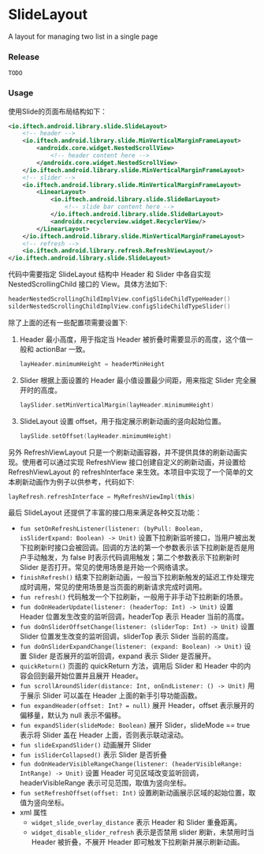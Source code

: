 # SlideLayout
A layout for managing two list in a single page

### Release
`TODO`

### Usage

使用Slide的页面布局结构如下：
```xml
<io.iftech.android.library.slide.SlideLayout>
    <!-- header -->
    <io.iftech.android.library.slide.MinVerticalMarginFrameLayout>
        <androidx.core.widget.NestedScrollView>
            <!-- header content here -->
        </androidx.core.widget.NestedScrollView>
    </io.iftech.android.library.slide.MinVerticalMarginFrameLayout>
    <!-- slider -->
    <io.iftech.android.library.slide.MinVerticalMarginFrameLayout>
        <LinearLayout>
            <io.iftech.android.library.slide.SlideBarLayout>
                <!-- slide bar content here -->
            </io.iftech.android.library.slide.SlideBarLayout>
            <androidx.recyclerview.widget.RecyclerView/>
        </LinearLayout>
    </io.iftech.android.library.slide.MinVerticalMarginFrameLayout>
    <!-- refresh -->
    <io.iftech.android.library.refresh.RefreshViewLayout/>
</io.iftech.android.library.slide.SlideLayout>
```
代码中需要指定 SlideLayout 结构中 Header 和 Slider 中各自实现 NestedScrollingChild 接口的 View。具体方法如下:

```kotlin
headerNestedScrollingChildImplView.configSlideChildTypeHeader()
silderNestedScrollingChildImplView.configSlideChildTypeSlider()
```
除了上面的还有一些配置项需要设置下:

1. Header 最小高度，用于指定当 Header 被折叠时需要显示的高度，这个值一般和 actionBar 一致。
    ```kotlin
    layHeader.minimumHeight = headerMinHeight
    ```
2. Slider 根据上面设置的 Header 最小值设置最少间距，用来指定 Slider 完全展开时的高度。
    ```kotlin
    laySlider.setMinVerticalMargin(layHeader.minimumHeight)
    ```
3. SlideLayout 设置 offset，用于指定展示刷新动画的竖向起始位置。
    ```kotlin
    laySlide.setOffset(layHeader.minimumHeight)
    ```
另外 RefreshViewLayout 只是一个刷新动画容器，并不提供具体的刷新动画实现。使用者可以通过实现 RefreshView 接口创建自定义的刷新动画，并设置给 RefreshViewLayout 的 refreshInterface 来生效。本项目中实现了一个简单的文本刷新动画作为例子以供参考，代码如下:
```kotlin
layRefresh.refreshInterface = MyRefreshViewImpl(this)
``` 
最后 SlideLayout 还提供了丰富的接口用来满足各种交互功能：

* `fun setOnRefreshListener(listener: (byPull: Boolean, isSliderExpand: Boolean) -> Unit)`
    设置下拉刷新监听接口，当用户被出发下拉刷新时接口会被回调。回调的方法的第一个参数表示该下拉刷新是否是用户手动触发，为 false 时表示代码调用触发；第二个参数表示下拉刷新时 Slider 是否打开。常见的使用场景是开始一个网络请求。
* `finishRefresh()`
    结束下拉刷新动画，一般当下拉刷新触发的延迟工作处理完成时调用，常见的使用场景是当页面的刷新请求完成时调用。
* `fun refresh()`
    代码触发一个下拉刷新，一般用于非手动下拉刷新的场景。
* `fun doOnHeaderUpdate(listener: (headerTop: Int) -> Unit)`
    设置 Header 位置发生改变的监听回调，headerTop 表示 Header 当前的高度。
* `fun doOnSliderOffsetChange(listener: (sliderTop: Int) -> Unit)`
    设置 Slider 位置发生改变的监听回调，sliderTop 表示 Slider 当前的高度。
* `fun doOnSliderExpandChange(listener: (expand: Boolean) -> Unit)`
    设置 Slider 是否展开的监听回调，expand 表示 Slider 是否展开。
* `quickReturn()`
    页面的 quickReturn 方法，调用后 Slider 和 Header 中的内容会回到最开始位置并且展开 Header。
* `fun scrollAroundSlider(distance: Int, onEndListener: () -> Unit)`
    用于展示 Slider 可以盖在 Header 上面的新手引导功能函数。
* `fun expandHeader(offset: Int? = null)`
    展开 Header，offset 表示展开的偏移量，默认为 null 表示不偏移。
* `fun expandSlider(slideMode: Boolean)`
    展开 Slider，slideMode == true 表示将 Slider 盖在 Header 上面，否则表示联动滚动。
* `fun slideExpandSlider()`
    动画展开 Slider
* `fun isSliderCollapsed()`
    表示 Slider 是否折叠
* `fun doOnHeaderVisibleRangeChange(listener: (headerVisibleRange: IntRange) -> Unit)`
    设置 Header 可见区域改变监听回调，headerVisibleRange 表示可见范围，取值为竖向坐标。
* `fun setRefreshOffset(offset: Int)`
    设置刷新动画展示区域的起始位置，取值为竖向坐标。
* xml 属性
    * `widget_slide_overlay_distance` 表示 Header 和 Slider 重叠距离。
    * `widget_disable_slider_refresh` 表示是否禁用 slider 刷新，未禁用时当 Header 被折叠，不展开 Header 即可触发下拉刷新并展示刷新动画。 